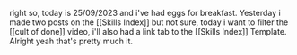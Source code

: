 right so, today is 25/09/2023 and i've had eggs for breakfast. Yesterday i made two posts on the [[Skills Index]] but not sure, today i want to filter the [[cult of done]] video, i'll also had a link tab to the [[Skills Index]] Template. Alright yeah that's pretty much it.